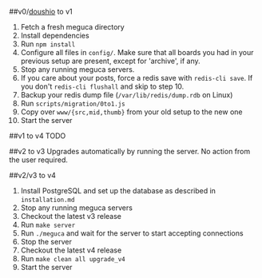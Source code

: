 ##v0/[doushio](https://github.com/lalcmellkmal/doushio) to v1
1. Fetch a fresh meguca directory
2. Install dependencies
3. Run `npm install`
4. Configure all files in `config/`. Make sure that all boards you had in
your previous setup are present, except for 'archive', if any.
5. Stop any running meguca servers.
6. If you care about your posts, force a redis save with `redis-cli save`. If
you don't `redis-cli flushall` and skip to step 10.
7. Backup your redis dump file (`/var/lib/redis/dump.rdb` on Linux)
8. Run `scripts/migration/0to1.js`
9. Copy over `www/{src,mid,thumb}` from your old setup to the new one
10. Start the server

##v1 to v4
TODO

##v2 to v3
Upgrades automatically by running the server. No action from the user required.

##v2/v3 to v4
1. Install PostgreSQL and set up the database as described in `installation.md`
2. Stop any running meguca servers
3. Checkout the latest v3 release
4. Run `make server`
5. Run `./meguca` and wait for the server to start accepting connections
6. Stop the server
7. Checkout the latest v4 release
8. Run `make clean all upgrade_v4`
9. Start the server
